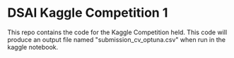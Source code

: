 # DSAI Kaggle Competition 1

This repo contains the code for the Kaggle Competition held. This code will produce an output file named "submission_cv_optuna.csv" when run in the kaggle notebook.

